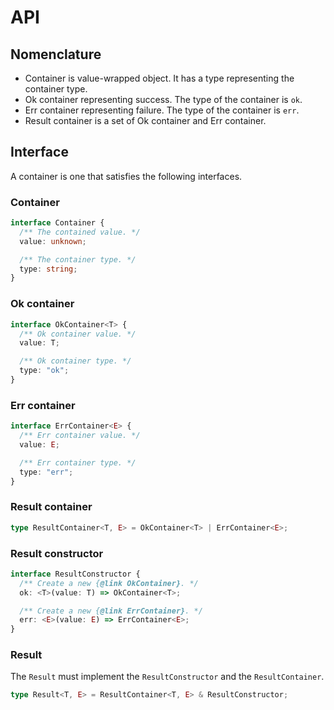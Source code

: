 # API

## Nomenclature

- Container is value-wrapped object. It has a type representing the container
  type.
- Ok container representing success. The type of the container is `ok`.
- Err container representing failure. The type of the container is `err`.
- Result container is a set of Ok container and Err container.

## Interface

A container is one that satisfies the following interfaces.

### Container

```ts
interface Container {
  /** The contained value. */
  value: unknown;

  /** The container type. */
  type: string;
}
```

### Ok container

```ts
interface OkContainer<T> {
  /** Ok container value. */
  value: T;

  /** Ok container type. */
  type: "ok";
}
```

### Err container

```ts
interface ErrContainer<E> {
  /** Err container value. */
  value: E;

  /** Err container type. */
  type: "err";
}
```

### Result container

```ts
type ResultContainer<T, E> = OkContainer<T> | ErrContainer<E>;
```

### Result constructor

```ts
interface ResultConstructor {
  /** Create a new {@link OkContainer}. */
  ok: <T>(value: T) => OkContainer<T>;

  /** Create a new {@link ErrContainer}. */
  err: <E>(value: E) => ErrContainer<E>;
}
```

### Result

The `Result` must implement the `ResultConstructor` and the `ResultContainer`.

```ts
type Result<T, E> = ResultContainer<T, E> & ResultConstructor;
```
